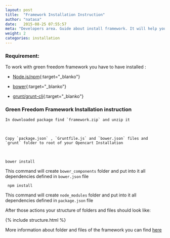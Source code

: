 ```yaml
---
layout: post
title:  "Framework Installation Instruction"
author: "natasa"
date:   2015-08-25 07:55:57
meta: "Developers area. Guide about install framework. It will help you to set up work place for customised or create new the theme"
weight: 2
categories: installation
---
```


### Requirement:

To work with green freedom framework you have to have installed :

* [Node.js/npm](https://docs.npmjs.com/getting-started/installing-node){:target="_blanko"}
 
* [bower](http://bower.io/#install-bower){:target="_blanko"}

* [grunt/grunt-cli](http://gruntjs.com/getting-started){:target="_blanko"}

### Green Freedom Framework Installation instruction

    In downloaded package find `framework.zip` and unzip it


<br>

    Copy `package.json` , `Gruntfile.js` and `bower.json` files and `grunt` folder to root of your Opencart Installation
     
<br>

    bower install
    
This command will create `bower_components` folder and put into it  all dependencies defined in  `bower.json` file

     npm install

This command will create `node_modules` folder and put into it  all dependencies defined in  `package.json` file


After those actions your structure of  folders and files  should look like:

{% include structure.html %}

More information about folder and files of the framework you can find 
<a class="page-link" href="{{ '/workplace/2015/08/25/workplace-of-framework.html' | prepend: site.baseurl }}">here</a>

